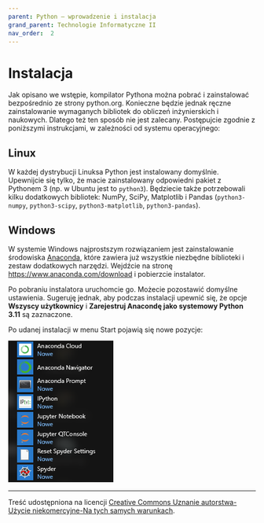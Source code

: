```yaml
---
parent: Python — wprowadzenie i instalacja
grand_parent: Technologie Informatyczne II
nav_order:  2
---
```


# Instalacja

Jak opisano we wstępie, kompilator Pythona można pobrać i zainstalować bezpośrednio ze strony python.org. Konieczne będzie jednak ręczne zainstalowanie wymaganych bibliotek do obliczeń inżynierskich i naukowych. Dlatego też ten sposób nie jest zalecany. Postępujcie zgodnie z poniższymi instrukcjami, w zależności od systemu operacyjnego:


## Linux

W każdej dystrybucji Linuksa Python jest instalowany domyślnie. Upewnijcie się tylko, że macie zainstalowany odpowiedni pakiet z Pythonem 3 (np. w Ubuntu jest to `python3`). Będziecie także potrzebowali kilku dodatkowych bibliotek: NumPy, SciPy, Matplotlib i Pandas (`python3-numpy`, `python3-scipy`, `python3-matplotlib`, `python3-pandas`).


## Windows

W systemie Windows najprostszym rozwiązaniem jest zainstalowanie środowiska [Anaconda](https://www.anaconda.com/), które zawiera już wszystkie niezbędne biblioteki i zestaw dodatkowych narzędzi. Wejdźcie na stronę <https://www.anaconda.com/download> i pobierzcie instalator.

Po pobraniu instalatora uruchomcie go. Możecie pozostawić domyślne ustawienia. Sugeruję jednak, aby podczas instalacji upewnić się, że opcje **Wszyscy użytkownicy** i **Zarejestruj Anacondę jako systemowy Python 3.11** są zaznaczone.

Po udanej instalacji w menu Start pojawią się nowe pozycje:

![Nowe elementy w Menu Start](anaconda-start-menu.png)


---

Treść udostępniona na licencji [Creative Commons Uznanie autorstwa-Użycie niekomercyjne-Na tych samych warunkach](https://creativecommons.org/licenses/by-nc-sa/4.0/deed.pl).
